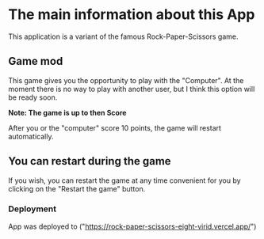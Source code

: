 # The main information about this App

This application is a variant of the famous Rock-Paper-Scissors game.

## Game mod

This game gives you the opportunity to play with the "Computer". At the moment there is no way to play with another user, but I think this option will be ready soon.

**Note: The game is up to then Score**

After you or the "computer" score 10 points, the game will restart automatically.

## You can restart during the game

If you wish, you can restart the game at any time convenient for you by clicking on the "Restart the game" button.

### Deployment

App was deployed to ("https://rock-paper-scissors-eight-virid.vercel.app/")


